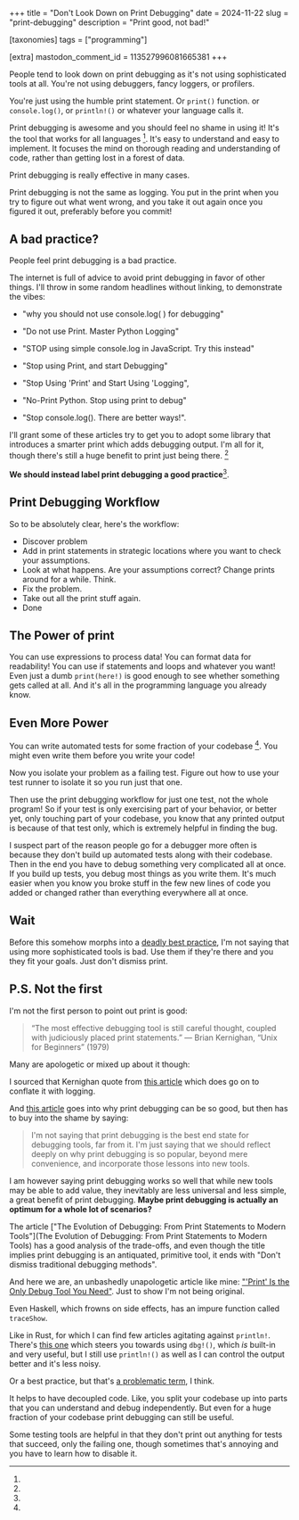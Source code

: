 +++
title = "Don't Look Down on Print Debugging"
date = 2024-11-22
slug = "print-debugging"
description = "Print good, not bad!"

[taxonomies]
tags = ["programming"]

[extra]
mastodon_comment_id = 113527996081665381
+++

People tend to look down on print debugging as it's not using sophisticated
tools at all. You're not using debuggers, fancy loggers, or profilers.

You're just using the humble print statement. Or `print()` function. or
`console.log()`, or `println!()` or whatever your language calls it.

Print debugging is awesome and you should feel no shame in using it! It's the
tool that works for all languages [^1]. It's easy to understand and easy to
implement. It focuses the mind on thorough reading and understanding of code,
rather than getting lost in a forest of data.

Print debugging is really effective in many cases. 

Print debugging is not the same as logging. You put in the print when you try
to figure out what went wrong, and you take it out again once you figured it
out, preferably before you commit! 

## A bad practice?

People feel print debugging is a bad practice. 

The internet is full of advice to avoid print debugging in favor of other
things. I'll throw in some random headlines without linking, to demonstrate the
vibes: 

* "why you should not use console.log( ) for debugging"

* "Do not use Print. Master Python Logging"

* "STOP using simple console.log in JavaScript. Try this instead"

* "Stop using Print, and start Debugging"

* "Stop Using 'Print' and Start Using 'Logging",

* "No-Print Python. Stop using print to debug"

* "Stop console.log(). There are better ways!".

I'll grant some of these articles try to get you to adopt some library that
introduces a smarter print which adds debugging output. I'm all for it, though
there's still a huge benefit to print just being there. [^2]

**We should instead label print debugging a good practice**[^3].

## Print Debugging Workflow

So to be absolutely clear, here's the workflow:

* Discover problem
* Add in print statements in strategic locations where you want to check your
  assumptions. 
* Look at what happens. Are your assumptions correct? Change prints around for a while. Think.
* Fix the problem.
* Take out all the print stuff again.
* Done

## The Power of print

You can use expressions to process data! You can format data for readability!
You can use if statements and loops and whatever you want! Even just a dumb
`print(here!)` is good enough to see whether something gets called at all. And
it's all in the programming language you already know.

## Even More Power

You can write automated tests for some fraction of your codebase [^4]. You
might even write them before you write your code!

Now you isolate your problem as a failing test. Figure out how to use your test
runner to isolate it so you run just that one.

Then use the print debugging workflow for just one test, not the whole program!
So if your test is only exercising part of your behavior, or better yet, only
touching part of your codebase, you know that any printed output is because of
that test only, which is extremely helpful in finding the bug.

I suspect part of the reason people go for a debugger more often is because
they don't build up automated tests along with their codebase. Then in the end
you have to debug something very complicated all at once. If you build up
tests, you debug most things as you write them. It's much easier when you know
you broke stuff in the few new lines of code you added or changed rather than
everything everywhere all at once.

## Wait

Before this somehow morphs into a [deadly best
practice](@/posts/question_best_practices.md), I'm not saying that using more
sophisticated tools is bad. Use them if they're there and you they fit your
goals. Just don't dismiss print.

## P.S. Not the first

I'm not the first person to point out print is good:

> “The most effective debugging tool is still careful thought, coupled with judiciously 
> placed print statements.” — Brian Kernighan, “Unix for Beginners” (1979)

Many are apologetic or mixed up about it though:

I sourced that Kernighan quote from [this
article](https://tedspence.com/the-art-of-printf-debugging-7d5274d6af44) which
does go on to conflate it with logging.

And [this
article](https://buttondown.com/geoffreylitt/archive/starting-this-newsletter-print-debugging-byoc/)
goes into why print debugging can be so good, but then has to buy into the
shame by saying:
 
> I'm not saying that print debugging is the best end state for debugging
> tools, far from it. I'm just saying that we should reflect deeply on why
> print debugging is so popular, beyond mere convenience, and incorporate those
> lessons into new tools.

I am however saying print debugging works so well that while new tools may be
able to add value, they inevitably are less universal and less simple, a great
benefit of print debugging. **Maybe print debugging is actually an optimum for
a whole lot of scenarios?**

The article ["The Evolution of Debugging: From Print Statements to Modern
Tools"](The Evolution of Debugging: From Print Statements to Modern Tools) has
a good analysis of the trade-offs, and even though the title implies print
debugging is an antiquated, primitive tool, it ends with "Don't dismiss
traditional debugging methods".

And here we are, an unbashedly unapologetic article like mine: ["'Print' Is the
Only Debug Tool You
Need"](https://shubhamjain.co/2022/06/27/print-is-the-only-debug-tool/). Just
to show I'm not being original.

[^1]:

Even Haskell, which frowns on side effects, has an impure function called
`traceShow`.

[^2]:

Like in Rust, for which I can find few articles agitating against `println!`.
There's [this
one](https://blog.knoldus.com/are-you-still-using-println-in-rust-for-debugging/)
which steers you towards using `dbg!()`, which *is* built-in and very useful,
but I still use `println!()` as well as I can control the output better and
it's less noisy.

[^3]:

Or a best practice, but that's [a problematic
term](@/posts/question_best_practices.md), I think.

[^4]:

It helps to have decoupled code. Like, you split your codebase up into parts
that you can understand and debug independently. But even for a huge fraction
of your codebase print debugging can still be useful.

[^5]:

Some testing tools are helpful in that they don't print out anything for tests
that succeed, only the failing one, though sometimes that's annoying and you
have to learn how to disable it.

